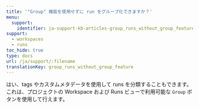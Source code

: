```yaml
---
title: '"Group" 機能を使用せずに run をグループ化できますか？'
menu:
  support:
    identifier: ja-support-kb-articles-group_runs_without_group_feature
support:
  - workspaces
  - runs
toc_hide: true
type: docs
url: /ja/support/:filename
translationKey: group_runs_without_group_feature
---
```

はい、tags やカスタムメタデータを使用して runs を分類することもできます。これは、プロジェクトの Workspace および Runs ビューで利用可能な `Group` ボタンを使用して行えます。